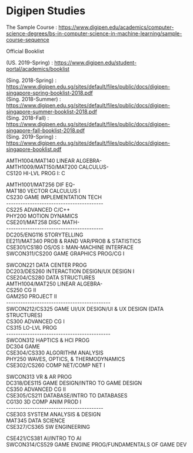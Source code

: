 # Digipen Studies

The Sample Course : https://www.digipen.edu/academics/computer-science-degrees/bs-in-computer-science-in-machine-learning/sample-course-sequence

Official Booklist

(US. 2019-Spring) : https://www.digipen.edu/student-portal/academics/booklist

(Sing. 2018-Spring) : https://www.digipen.edu.sg/sites/default/files/public/docs/digipen-singapore-spring-booklist-2018.pdf<br>
(Sing. 2018-Summer) : https://www.digipen.edu.sg/sites/default/files/public/docs/digipen-singapore-summer-booklist-2018.pdf<br>
(Sing. 2018-Fall) : https://www.digipen.edu.sg/sites/default/files/public/docs/digipen-singapore-fall-booklist-2018.pdf<br>
(Sing. 2019-Spring) : https://www.digipen.edu.sg/sites/default/files/public/docs/digipen-singapore-booklist.pdf

AMTH1004/MAT140		LINEAR ALGEBRA-<br>
AMTH1009/MAT150/MAT200	CALCULUS-<br>
CS120			HI-LVL PROG I: C<br>

AMTH1001/MAT256	DIF EQ-<br>
MAT180		VECTOR CALCULUS I<br>
CS230		GAME IMPLEMENTATION TECH<br>
-----------------------------------------<br>
CS225		ADVANCED C/C++<br>
PHY200		MOTION DYNAMICS<br>
CSE201/MAT258	DISC MATH-<br>
-----------------------------------------<br>
DC205/ENG116	STORYTELLING<br>
EE211/MAT340	PROB & RAND VAR/PROB & STATISTICS<br>
CSE301/CS180	OS/OS I: MAN-MACHINE INTERFACE<br>
SWCON311/CS200	GAME GRAPHICS PROG/CG I

SWCON221	DATA CENTER PROG<br>
DC203/DES260	INTERACTION DESIGN/UX DESIGN I<br>
CSE204/CS280	DATA STRUCTURES<br>
AMTH1004/MAT250	LINEAR ALGEBRA-<br>
CS250		CG II<br>
GAM250		PROJECT II<br>
--------------------------------------------<br>
SWCON212/CS325	GAME UI/UX DESIGN/UI & UX DESIGN (DATA STRUCTURES)<br>
CS300		ADVANCED CG I<br>
CS315		LO-LVL PROG<br>
--------------------------------------------<br>
SWCON312	HAPTICS & HCI PROG<br>
DC304		GAME<br>
CSE304/CS330	ALGORITHM ANALYSIS<br>
PHY250		WAVES, OPTICS, & THERMODYNAMICS<br>
CSE302/CS260	COMP NET/COMP NET I<br>

SWCON313	VR & AR PROG<br>
DC318/DES115	GAME DESIGN/INTRO TO GAME DESIGN<br>
CS350		ADVANCED CG II<br>
CSE305/CS211	DATABASE/INTRO TO DATABASES<br>
CG130		3D COMP ANIM PROD I<br>
-----------------------------------------<br>
CSE303		SYSTEM ANALYSIS & DESIGN<br>
MAT345		DATA SCIENCE<br>
CSE327/CS365	SW ENGINEERING<br>

CSE421/CS381	AI/INTRO TO AI<br>
SWCON314/CS529	GAME ENGINE PROG/FUNDAMENTALS OF GAME DEV

